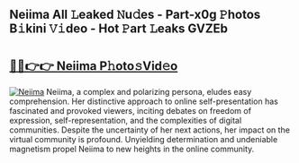 ## Neiima All 𝙻eaked 𝙽u𝚍es - Part-x0g 𝙿hotos B𝚒kini 𝚅𝚒deo - Hot 𝙿art 𝙻eaks GVZEb

# <h2><a href="http://ld4wucu.urlbe.top/?page=Neiima">🔗🔗👉👉 Neiima P𝚑oto𝚜Vid𝚎o</a></h2>

[![Neiima](https://i.imgur.com/eBuTRDB.gif)](http://ld4wucu.urlbe.top/?page=Neiima)
Neiima, a complex and polarizing persona, eludes easy comprehension. Her distinctive approach to online self-presentation has fascinated and provoked viewers, inciting debates on freedom of expression, self-representation, and the complexities of digital communities. Despite the uncertainty of her next actions, her impact on the virtual community is profound. Unyielding determination and undeniable magnetism propel Neiima to new heights in the online community.
